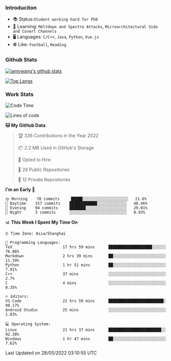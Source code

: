 ### Introduciton

- 📚 Status:`Student working hard for PhD`
- 🔎 Learning: `Meltdown and Spectre Attacks`, `Microarchitectural Side and Covert Channels`
- 🖥️ Languages: `C/C++`, `Java`, `Python`, `Vue.js`
- ⚽ Like: `Football`, `Reading`

### Github Stats

[![iamywang's github stats](https://github-readme-stats.vercel.app/api?username=iamywang&count_private=true&show_icons=true)]()

[![Top Langs](https://github-readme-stats.vercel.app/api/top-langs/?username=iamywang&layout=compact)]()

### Work Stats

<!--START_SECTION:waka-->
![Code Time](http://img.shields.io/badge/Code%20Time-359%20hrs%2059%20mins-blue)

![Lines of code](https://img.shields.io/badge/From%20Hello%20World%20I%27ve%20Written--40%20Thousand%20lines%20of%20code-blue)

**🐱 My GitHub Data** 

> 🏆 336 Contributions in the Year 2022
 > 
> 📦 2.2 MB Used in GitHub's Storage 
 > 
> 💼 Opted to Hire
 > 
> 📜 28 Public Repositories 
 > 
> 🔑 12 Private Repositories  
 > 
**I'm an Early 🐤** 

```text
🌞 Morning    70 commits     █████░░░░░░░░░░░░░░░░░░░░   21.6% 
🌆 Daytime    157 commits    ████████████░░░░░░░░░░░░░   48.46% 
🌃 Evening    94 commits     ███████░░░░░░░░░░░░░░░░░░   29.01% 
🌙 Night      3 commits      ░░░░░░░░░░░░░░░░░░░░░░░░░   0.93%

```


📊 **This Week I Spent My Time On** 

```text
⌚︎ Time Zone: Asia/Shanghai

💬 Programming Languages: 
TeX                      17 hrs 59 mins      ███████████████████░░░░░░   76.86% 
Markdown                 2 hrs 39 mins       ██░░░░░░░░░░░░░░░░░░░░░░░   11.39% 
Python                   1 hr 51 mins        ██░░░░░░░░░░░░░░░░░░░░░░░   7.91% 
C++                      37 mins             ░░░░░░░░░░░░░░░░░░░░░░░░░   2.7% 
C                        4 mins              ░░░░░░░░░░░░░░░░░░░░░░░░░   0.35%

🔥 Editors: 
VS Code                  22 hrs 59 mins      ████████████████████████░   98.17% 
Android Studio           25 mins             ░░░░░░░░░░░░░░░░░░░░░░░░░   1.83%

💻 Operating System: 
Linux                    21 hrs 37 mins      ███████████████████████░░   92.38% 
Windows                  1 hr 47 mins        ██░░░░░░░░░░░░░░░░░░░░░░░   7.62%

```


 Last Updated on 28/05/2022 03:10:55 UTC
<!--END_SECTION:waka-->
